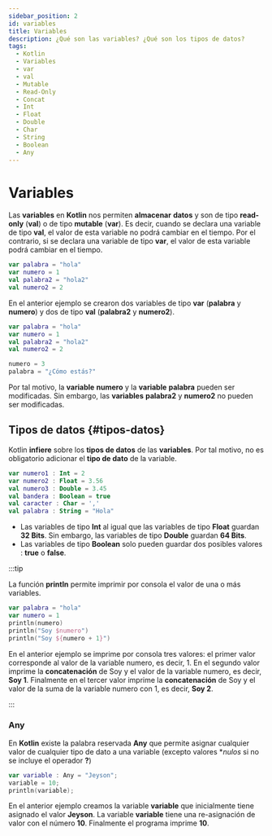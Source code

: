 ```yaml
---
sidebar_position: 2
id: variables
title: Variables
description: ¿Qué son las variables? ¿Qué son los tipos de datos? 
tags:
  - Kotlin
  - Variables
  - var
  - val
  - Mutable
  - Read-Only
  - Concat
  - Int
  - Float
  - Double
  - Char
  - String
  - Boolean
  - Any
---
```


# Variables

Las **variables** en **Kotlin** nos permiten **almacenar** **datos** y son de tipo **read-only** (**val**) o de tipo **mutable** (**var**). Es decir, cuando se declara una variable de tipo **val**, el valor de esta variable no podrá cambiar en el tiempo. Por el contrario, si
se declara una variable de tipo **var**, el valor de esta variable podrá cambiar en el tiempo.  

```kotlin
var palabra = "hola"
var numero = 1
val palabra2 = "hola2"
val numero2 = 2
```

En el anterior ejemplo se crearon dos variables de tipo **var** (**palabra** y **numero**) y dos de tipo **val** (**palabra2** y **numero2**).

```kotlin
var palabra = "hola"
var numero = 1
val palabra2 = "hola2"
val numero2 = 2

numero = 3
palabra = "¿Cómo estás?"
```

Por tal motivo, la **variable** **numero** y la **variable** **palabra** pueden ser modificadas. Sin embargo, las **variables** **palabra2** y **numero2** no pueden ser modificadas. 

## Tipos de datos {#tipos-datos}

Kotlin **infiere** sobre los **tipos de datos** de las **variables**. Por tal motivo, no es obligatorio adicionar el **tipo de dato** de la variable.

```kotlin
var numero1 : Int = 2
var numero2 : Float = 3.56
val numero3 : Double = 3.45
val bandera : Boolean = true
val caracter : Char = ','
val palabra : String = "Hola"
```

- Las variables de tipo **Int** al igual que las variables de tipo **Float** guardan **32 Bits**. Sin embargo, las variables de tipo **Double** guardan **64 Bits**. 
- Las variables de tipo **Boolean** solo pueden guardar dos posibles valores : **true** o **false**. 

:::tip

La función **println** permite imprimir por consola el valor de una o más variables. 

```kotlin
var palabra = "hola"
var numero = 1
println(numero)
println("Soy $numero")
println("Soy ${numero + 1}")
```

En el anterior ejemplo se imprime por consola tres valores: el primer valor corresponde al valor de la variable numero, es decir, 1. En el segundo valor imprime la **concatenación** de Soy y el valor de la variable numero, es decir, **Soy 1**. Finalmente en el tercer valor imprime la **concatenación** de Soy y el valor de la suma de la variable numero con 1, es decir, **Soy 2**. 

:::

### Any

En **Kotlin** existe la palabra reservada **Any** que permite asignar cualquier valor de cualquier tipo de dato a una variable (excepto valores **nulos* si no se incluye el operador **?**)

```kotlin
var variable : Any = "Jeyson";
variable = 10;
println(variable);
```

En el anterior ejemplo creamos la variable **variable** que inicialmente tiene asignado el valor **Jeyson**. La variable **variable** tiene una re-asignación de valor con el número **10**. Finalmente el programa imprime **10**. 